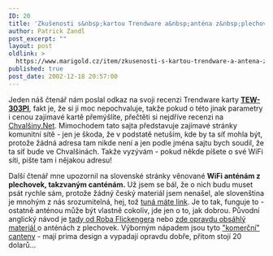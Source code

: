 ```yaml
---
ID: 20
title: 'Zkušenosti s&nbsp;kartou Trendware a&nbsp;anténa z&nbsp;plechovky'
author: Patrick Zandl
post_excerpt: ""
layout: post
oldlink: >
  https://www.marigold.cz/item/zkusenosti-s-kartou-trendware-a-antena-z-plechovky
published: true
post_date: 2002-12-18 20:57:00
---
```

<p>
Jeden náš čtenář nám poslal odkaz na svoji recenzi Trendware karty <A href="http://www.trendware.com/products/TEW-303PI.htm"><STRONG>TEW-303PI</STRONG></A>, fakt je, že si ji moc nepochvaluje, takže pokud o této jinak parametry i cenou zajímavé kartě přemýšlíte, přečtěti si nejdříve recenzi na <A href="http://milanc.host.sk/wireless/#hardware" target=_blank>Chvalšiny.Net</A>. Mimochodem tato sajta představuje zajímavé stránky komunitní sítě - jen je škoda, že v podstatě netuším, kde by ta síť mohla být, protože žádná adresa tam nikde není a jen podle jména sajtu bych soudil, že ta síť bude ve Chvalšinách. Takže vyzývám - pokud někde píšete o své WiFi síti, pište tam i nějakou adresu!</p>

<p>
Další čtenář mne upozornil na slovenské stránky věnované <STRONG>WiFi anténám z plechovek, takzvaným canténám.</STRONG> Už jsem se bál, že o nich budu muset psát rychle sám, protože žádný český materiál jsem nenašel, ale slovenština je mnohým z nás srozumitelná, hej, tož <A href="http://www.maco.sk/wireless/cantenna.html" target=_blank>tuná máte link</A>. Je to tak, funguje to - ostatně anténou může být vlastně cokoliv, jde jen o to, jak dobrou. Původní anglický návod je <A href="http://www.oreillynet.com/cs/weblog/view/wlg/448" target=_blank>tady od Roba Flickengera</A>&#160;nebo <A href="http://www.turnpoint.net/wireless/cantennahowto.html" target=_blank>zde opravdu obsáhlý materiál </A>o anténách z plechovek. Výborným nápadem jsou tyto <A href="http://www.cantenna.com/" target=_blank>"komerční" canteny</A> - mají prima design a vypadají opravdu dobře, přitom stojí 20 dolarů...</p>
